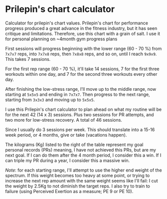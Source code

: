 # Prilepin's chart calculator
Calculator for prilepin's chart values. Prilepin's chart for performance progress produced a great advance in the fitness industry, but it has seen critique and limitations. Therefore, use this chart with a grain of salt. I use it for personal planning on ~4month gym progress plans
<p>
  First sessions will progress beginning with the lower range (60 - 70 %) from <code>7x7x7</code> reps, into <code>7x7x8</code> reps, then <code>7x8x8</code> reps, and so on, until I reach <code>9x9x9</code>. This takes 7 sessions.
</p>
<p>
  For the first rep range (60 - 70 %), it'll take 14 sessions, 7 for the first three workouts within one day, and 7 for the second three workouts every other day.
</p>
<p>
  After finishing the low-stress range, I'll move up to the middle range, now starting at <code>5x5x5</code> and ending in <code>7x7x7</code>. Then progress to the next range, starting from <code>3x3x3</code> and moving up to <code>5x5x5</code>.
</p>
<p>
  I use this Prilepin's chart calculator to plan ahead on what my routine will be for the next 42 (14 x 3) sessions. Plus two sessions for PR attempts, and two more for low-stress recovery. A total of 46 sessions.
</p>
<p>
  Since I usually do 3 sessions per week. This should translate into a 15-16 week period, or 4 months, give or take (vacations happen).
</p>
<p>
  The kilograms (Kg) listed to the right of the table represent my goal personal records (PRs) meaning, I have not achieved this PRs, but are my next goal.
  If I can do them after the 4 month period, I consider this a win.
  If I can triple my PR during a year, I consider this a massive win.
</p>
<p>
  <i>Note</i>: for each starting range, I'll attempt to use the higher end weight of the spectrum. If this weight becomes too heavy at some point, or trying to increase the next rep amount with the same weight seems like I'll fail:
  I cut the weight by 2.5Kg to not diminish the target reps. I also try to train to failure (using Perceived Exertion as a measure; PE 9 or PE 10).
</p>
